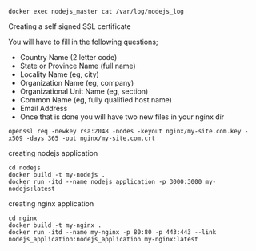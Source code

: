 ```
docker exec nodejs_master cat /var/log/nodejs_log

```

Creating a self signed SSL certificate

You will have to fill in the following questions;

* Country Name (2 letter code)
* State or Province Name (full name)
* Locality Name (eg, city)
* Organization Name (eg, company)
* Organizational Unit Name (eg, section)
* Common Name (eg, fully qualified host name)
* Email Address
* Once that is done you will have two new files in your nginx dir

```
openssl req -newkey rsa:2048 -nodes -keyout nginx/my-site.com.key -x509 -days 365 -out nginx/my-site.com.crt

```

creating nodejs application
```
cd nodejs
docker build -t my-nodejs .
docker run -itd --name nodejs_application -p 3000:3000 my-nodejs:latest

```

creating nginx application 
```
cd nginx
docker build -t my-nginx .
docker run -itd --name my-nginx -p 80:80 -p 443:443 --link nodejs_application:nodejs_application my-nginx:latest
```

